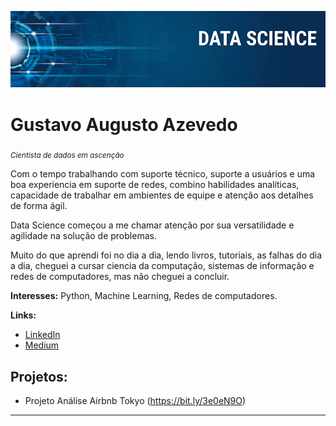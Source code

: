 <p align="center">
  <img src="banner.png" >
</p>

# Gustavo Augusto Azevedo
<sub>*Cientista de dados em ascenção*</sub>

Com o tempo trabalhando com suporte técnico, suporte a usuários e uma boa experiencia em suporte de redes, combino habilidades analíticas, capacidade de trabalhar em ambientes de equipe e atenção aos detalhes de forma ágil.

Data Science começou a me chamar atenção por sua versatilidade e agilidade na solução de problemas.

Muito do que aprendi foi no dia a dia, lendo livros, tutoriais, as falhas do dia a dia, cheguei a cursar ciencia da computação, sistemas de informação e redes de computadores, mas não cheguei a concluir. 

**Interesses:** Python, Machine Learning, Redes de computadores.

**Links:**
* [LinkedIn](https://www.linkedin.com/in/gustavo-augusto-azevedo-458b16a)
* [Medium](https://medium.com/@lordakarim)


## Projetos:
* Projeto Análise Airbnb Tokyo (https://bit.ly/3e0eN9O)



---




